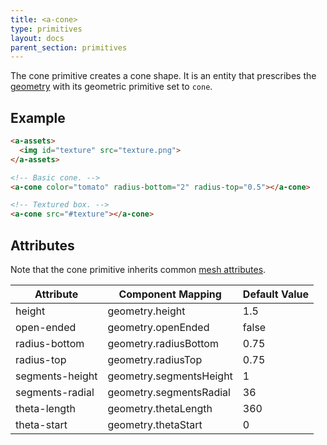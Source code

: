 ```yaml
---
title: <a-cone>
type: primitives
layout: docs
parent_section: primitives
---
```


The cone primitive creates a cone shape. It is an entity that prescribes the [geometry](../components/geometry.md) with its geometric primitive set to `cone`.

## Example

```html
<a-assets>
  <img id="texture" src="texture.png">
</a-assets>

<!-- Basic cone. -->
<a-cone color="tomato" radius-bottom="2" radius-top="0.5"></a-cone>

<!-- Textured box. -->
<a-cone src="#texture"></a-cone>
```

## Attributes

Note that the cone primitive inherits common [mesh attributes](./mesh-attributes.md).

| Attribute       | Component Mapping       | Default Value |
|-----------------|-------------------------|---------------|
| height          | geometry.height         | 1.5           |
| open-ended      | geometry.openEnded      | false         |
| radius-bottom   | geometry.radiusBottom   | 0.75          |
| radius-top      | geometry.radiusTop      | 0.75          |
| segments-height | geometry.segmentsHeight | 1             |
| segments-radial | geometry.segmentsRadial | 36            |
| theta-length    | geometry.thetaLength    | 360           |
| theta-start     | geometry.thetaStart     | 0             |
